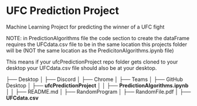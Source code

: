 # UFC Prediction Project
Machine Learning Project for predicting the winner of a UFC fight
  
NOTE: in PredictionAlgorithms file the code section to create the dataFrame requires the UFCdata.csv file to be in the same location this projects folder will be (NOT the same location as the PredicitonAlgorithms.ipynb file)
  
  This means if your ufcPredictionProject repo folder gets cloned to your desktop your UFCdata.csv file should also be at your desktop.
  
├── Desktop
│   ├── Discord
│   ├── Chrome
│   ├── Teams
│   ├── GitHub Desktop
│   ├── **ufcPredictionProject**
│   │   ├── **PredictionAlgorithms.ipynb**
│   │   ├── README.md
│   ├── RandomProgram
│   ├── RandomFile.pdf
│   ├── **UFCdata.csv**

  